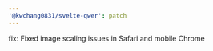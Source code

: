 ```yaml
---
'@kwchang0831/svelte-qwer': patch
---
```


fix: Fixed image scaling issues in Safari and mobile Chrome
